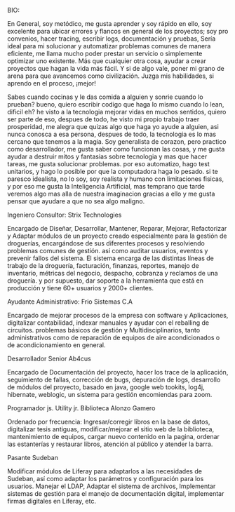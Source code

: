 BIO:

En General, soy metódico, me gusta aprender y soy rápido en ello, soy excelente para ubicar errores y flancos en general de los proyectos; soy pro convenios, hacer tracing, escribir logs, documentación y pruebas, Sería ideal para mi solucionar y automatizar problemas comunes de manera eficiente, me llama mucho poder prestar un servicio o simplemente optimizar uno existente. Más que cualquier otra cosa, ayudar a crear proyectos que hagan la vida más fácil. Y si de algo vale, poner mi grano de arena para que avancemos como civilización. Juzga mis habilidades, si aprendo en el proceso, ¡mejor!

Sabes cuando cocinas y le das comida a alguien y sonrie cuando lo prueban? bueno, quiero escribir codigo que haga lo mismo cuando lo lean, dificil eh? he visto a la tecnologia mejorar vidas en muchos sentidos, quiero ser parte de eso, despues de todo, he visto mi propio trabajo traer prosperidad, me alegra que quizas algo que haga yo ayude a alguien, asi nunca conosca a esa persona, despues de todo, la tecnologia es lo mas cercano que tenemos a la magia. Soy generalista de corazon, pero practico como desarrollador, me gusta saber como funcionan las cosas, y me gusta ayudar a destruir mitos y fantasias sobre tecnologia y mas que hacer tareas, me gusta solucionar problemas. por eso automatizo, hago test unitarios, y hago lo posible por que la computadora haga lo pesado. si te paresco idealista, no lo soy, soy realista y humano con limitaciones fisicas, y por eso me gusta la Inteligencia Artificial, mas temprano que tarde veremos algo mas alla de nuestra imaginacion gracias a ello y me gusta pensar que ayudare a que no sea algo maligno.  


Ingeniero Consultor:
Strix Technologies

Encargado de Diseñar, Desarrollar, Mantener, Reparar, Mejorar, Refactorizar y Adaptar módulos de un proyecto creado especialmente para la gestión de droguerías, encargándose de sus diferentes procesos y resolviendo problemas comunes de gestión. así como auditar usuarios, eventos y prevenir fallos del sistema. El sistema encarga de las distintas líneas de trabajo de la droguería, facturación, finanzas, reportes, manejo de inventario, métricas del negocio, despacho, cobranza y reclamos de una droguería. y por supuesto, dar soporte a la herramienta que está en producción y tiene 60+ usuarios y 2000+ clientes.


Ayudante Administrativo:
Frio Sistemas C.A

Encargado de mejorar procesos de la empresa con software y Aplicaciones, digitalizar contabilidad, indexar manuales y ayudar con el reballing de circuitos. problemas básicos de gestión y Multidisciplinarios, tanto administrativos como de reparación de equipos de aire acondicionados o de acondicionamiento en general.


Desarrollador Senior
Ab4cus

Encargado de Documentación del proyecto, hacer los trace de la aplicación, seguimiento de fallas, corrección de bugs, depuración de logs, desarrollo de módulos del proyecto, basado en java, google web tookits, log4j, hibernate, weblogic, un sistema para gestión encomiendas para zoom.


Programador js. Utility jr.
Biblioteca Alonzo Gamero

Ordenado por frecuencia: Ingresar/corregir libros en la base de datos, digitalizar tesis antiguas, modificar/mejorar el sitio web de la biblioteca, mantenimiento de equipos, cargar nuevo contenido en la pagina, ordenar las estanterías y restaurar libros, atención al público y atender la barra.


Pasante
Sudeban

Modificar módulos de Liferay para adaptarlos a las necesidades de Sudeban, así como adaptar los parámetros y configuración para los usuarios. Manejar el LDAP, Adaptar el sistema de archivos, Implementar sistemas de gestión para el manejo de documentación digital, implementar firmas digitales en Liferay, etc.
